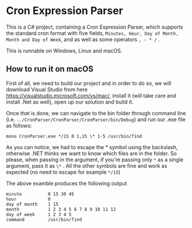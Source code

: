 # Cron Expression Parser
 
This is a C# project, containing a Cron Expression Parser, which supports the standard cron format with five fields, `Minutes, Hour, Day of Month, Month and Day of Week`, and as well as some operators `, - * /` .

This is runnable on Windows, Linux and macOS.

## How to run it on macOS

First of all, we need to build our project and in order to do so, we will download Visual Studio from here https://visualstudio.microsoft.com/vs/mac/, install it (will take care and install .Net as well), open up our solution and build it.

Once that is done, we can navigate to the bin folder through command line (i.e. `../CronParser/CronParser/CronParser/bin/Debug`) and run our .exe file as follows:

`
mono CronParser.exe */15 0 1,15 \* 1-5 /usr/bin/find
`

As you can notice, we had to escape the * symbol using the backslash, otherwise .NET thinks we want to know which files are in the folder. 
So please, when passing in the argument, if you're passing only `*` as a single argument, pass it as `\*` . 
All the other symbols are fine and work as expected (no need to escape for example `*/15`)

The above examble produces the following output

```
minute          0 15 30 45
hour            0         
day of month    1 15      
month           1 2 3 4 5 6 7 8 9 10 11 12
day of week     1 2 3 4 5 
command         /usr/bin/find
```
